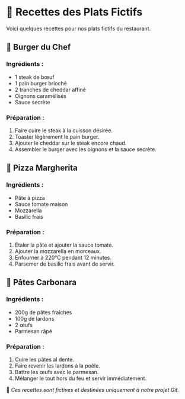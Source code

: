 # 📜 Recettes des Plats Fictifs

Voici quelques recettes pour nos plats fictifs du restaurant.

## 🍔 Burger du Chef
### Ingrédients :
- 1 steak de bœuf
- 1 pain burger brioché
- 2 tranches de cheddar affiné
- Oignons caramélisés
- Sauce secrète

### Préparation :
1. Faire cuire le steak à la cuisson désirée.
2. Toaster légèrement le pain burger.
3. Ajouter le cheddar sur le steak encore chaud.
4. Assembler le burger avec les oignons et la sauce secrète.

## 🍕 Pizza Margherita
### Ingrédients :
- Pâte à pizza
- Sauce tomate maison
- Mozzarella
- Basilic frais

### Préparation :
1. Étaler la pâte et ajouter la sauce tomate.
2. Ajouter la mozzarella en morceaux.
3. Enfourner à 220°C pendant 12 minutes.
4. Parsemer de basilic frais avant de servir.

## 🍝 Pâtes Carbonara
### Ingrédients :
- 200g de pâtes fraîches
- 100g de lardons
- 2 œufs
- Parmesan râpé

### Préparation :
1. Cuire les pâtes al dente.
2. Faire revenir les lardons à la poêle.
3. Battre les œufs avec le parmesan.
4. Mélanger le tout hors du feu et servir immédiatement.

📌 *Ces recettes sont fictives et destinées uniquement à notre projet Git.*

